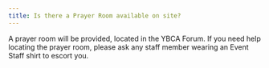 ```yaml
---
title: Is there a Prayer Room available on site?
---
```


A prayer room will be provided, located in the YBCA Forum. If you need help locating the prayer room, please ask any staff member wearing an Event Staff shirt to escort you.

